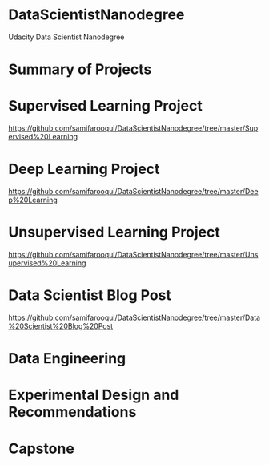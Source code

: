 # DataScientistNanodegree
Udacity Data Scientist Nanodegree
# Summary of Projects
# Supervised Learning Project 
https://github.com/samifarooqui/DataScientistNanodegree/tree/master/Supervised%20Learning
# Deep Learning Project
https://github.com/samifarooqui/DataScientistNanodegree/tree/master/Deep%20Learning
# Unsupervised Learning Project
https://github.com/samifarooqui/DataScientistNanodegree/tree/master/Unsupervised%20Learning
# Data Scientist Blog Post
https://github.com/samifarooqui/DataScientistNanodegree/tree/master/Data%20Scientist%20Blog%20Post
# Data Engineering
# Experimental Design and Recommendations
# Capstone 
